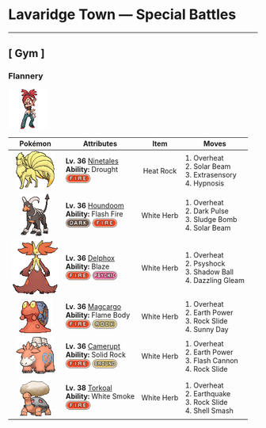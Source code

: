 # Lavaridge Town — Special Battles

---

## [ Gym ]

### Flannery

![Flannery](../../assets/important_trainers/flannery.png "Flannery")

| Pokémon | Attributes | Item | Moves |
|:-------:|------------|:----:|-------|
| ![Ninetales](../../assets/sprites/ninetales/front.gif "Ninetales: Legend has it that Ninetales came into being when nine wizards possessing sacred powers merged into one. This Pokémon is highly intelligent—it can understand human speech.") | **Lv. 36** [Ninetales](../../pokemon/ninetales.md)<br>**Ability:** Drought<br>![fire](../../assets/types/fire.png) | Heat Rock | 1. Overheat<br>2. Solar Beam<br>3. Extrasensory<br>4. Hypnosis |
| ![Houndoom](../../assets/sprites/houndoom/front.gif "Houndoom: In a Houndoom pack, the one with its horns raked sharply toward the back serves a leadership role. These Pokémon choose their leader by fighting among themselves.") | **Lv. 36** [Houndoom](../../pokemon/houndoom.md)<br>**Ability:** Flash Fire<br>![dark](../../assets/types/dark.png) ![fire](../../assets/types/fire.png) | White Herb | 1. Overheat<br>2. Dark Pulse<br>3. Sludge Bomb<br>4. Solar Beam |
| ![Delphox](../../assets/sprites/delphox/front.gif "Delphox: Using psychic power, it generates a fiery vortex of 5,400 degrees Fahrenheit, incinerating foes swept into this whirl of flame.") | **Lv. 36** [Delphox](../../pokemon/delphox.md)<br>**Ability:** Blaze<br>![fire](../../assets/types/fire.png) ![psychic](../../assets/types/psychic.png) | White Herb | 1. Overheat<br>2. Psyshock<br>3. Shadow Ball<br>4. Dazzling Gleam |
| ![Magcargo](../../assets/sprites/magcargo/front.gif "Magcargo: Magcargo’s body temperature is approximately 18,000 degrees Fahrenheit. Water is vaporized on contact. If this Pokémon is caught in the rain, the raindrops instantly turn into steam, cloaking the area in a thick fog.") | **Lv. 36** [Magcargo](../../pokemon/magcargo.md)<br>**Ability:** Flame Body<br>![fire](../../assets/types/fire.png) ![rock](../../assets/types/rock.png) | White Herb | 1. Overheat<br>2. Earth Power<br>3. Rock Slide<br>4. Sunny Day |
| ![Camerupt](../../assets/sprites/camerupt/front.gif "Camerupt: The humps on Camerupt’s back are formed by a transformation of its bones. They sometimes blast out molten magma. This Pokémon apparently erupts often when it is enraged.") | **Lv. 36** [Camerupt](../../pokemon/camerupt.md)<br>**Ability:** Solid Rock<br>![fire](../../assets/types/fire.png) ![ground](../../assets/types/ground.png) | White Herb | 1. Overheat<br>2. Earth Power<br>3. Flash Cannon<br>4. Rock Slide |
| ![Torkoal](../../assets/sprites/torkoal/front.gif "Torkoal: Torkoal generates energy by burning coal. It grows weaker as the fire dies down. When it is preparing for battle, this Pokémon burns more coal.") | **Lv. 38** [Torkoal](../../pokemon/torkoal.md)<br>**Ability:** White Smoke<br>![fire](../../assets/types/fire.png) | White Herb | 1. Overheat<br>2. Earthquake<br>3. Rock Slide<br>4. Shell Smash |

